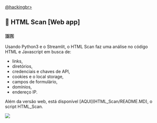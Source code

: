<p align="left">
    <a href="https://github.com/carineconstantino/hackingbr">@hackingbr></a>
</p>

## 👾 HTML Scan [Web app]
### 🇧🇷
<p>Usando Python3 e o Streamlit, o HTML Scan faz uma análise no código HTML e Javascript em busca de: </p>

+ links, 
+ diretórios, 
+ credenciais e chaves de API, 
+ cookies e o local storage, 
+ campos de formulário, 
+ domínios, 
+ endereço IP. 

<p> Além da versão web, está disponível [AQUI](HTML_Scan/README.MD), o script HTML_Scan. </p> 

<p align="left">
    <img src="cve_today.png"><p></p>
</p>




#
